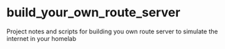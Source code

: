 # build_your_own_route_server
Project notes and scripts for building you own route server to simulate the internet in your homelab

